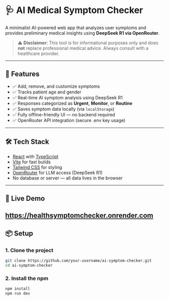 # 🩺 AI Medical Symptom Checker

A minimalist AI-powered web app that analyzes user symptoms and provides preliminary medical insights using **DeepSeek R1 via OpenRouter**.

> ⚠️ **Disclaimer:** This tool is for informational purposes only and does **not** replace professional medical advice. Always consult with a healthcare provider.

---

## 🚀 Features

- ✅ Add, remove, and customize symptoms
- ✅ Tracks patient age and gender
- ✅ Real-time AI symptom analysis using DeepSeek R1
- ✅ Responses categorized as **Urgent**, **Monitor**, or **Routine**
- ✅ Saves symptom data locally (via `localStorage`)
- ✅ Fully offline-friendly UI — no backend required
- ✅ OpenRouter API integration (secure .env key usage)

---

## 🛠 Tech Stack

- [React](https://reactjs.org/) with [TypeScript](https://www.typescriptlang.org/)
- [Vite](https://vitejs.dev/) for fast builds
- [Tailwind CSS](https://tailwindcss.com/) for styling
- [OpenRouter](https://openrouter.ai/) for LLM access (DeepSeek R1)
- No database or server — all data lives in the browser

---

## 🧪 Live Demo

https://healthsymptomchecker.onrender.com
---

## 📦 Setup

### 1. Clone the project

```bash
git clone https://github.com/your-username/ai-symptom-checker.git
cd ai-symptom-checker
```
### 2. Install the npm

```bash
npm install
npm run dev
